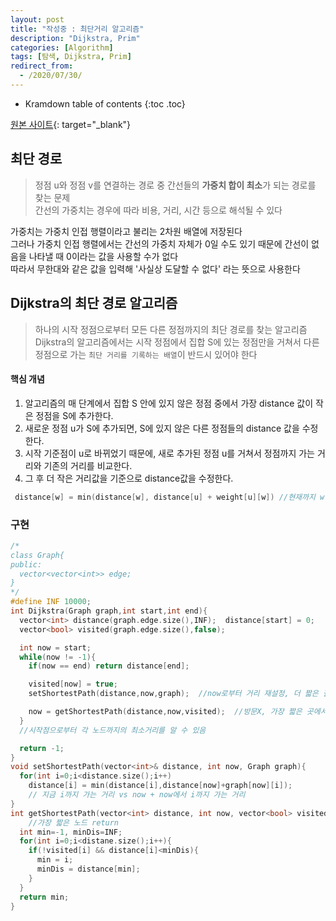 ```yaml
---
layout: post
title: "작성중 : 최단거리 알고리즘"
description: "Dijkstra, Prim"
categories: [Algorithm]
tags: [탐색, Dijkstra, Prim]
redirect_from:
  - /2020/07/30/
---
```


* Kramdown table of contents
{:toc .toc}

[원본 사이트](https://mattlee.tistory.com/50){: target="_blank"}

## 최단 경로    
> 정점 u와 정점 v를 연결하는 경로 중 간선들의 **가중치 합이 최소**가 되는 경로를 찾는 문제     
> 간선의 가중치는 경우에 따라 비용, 거리, 시간 등으로 해석될 수 있다    
    
<span class="margin">가중치는 가중치 인접 행렬이라고 불리는 2차원 배열에 저장된다</span>      
<span class="margin">그러나 가중치 인접 행렬에서는 간선의 가중치 자체가 0일 수도 있기 때문에 간선이 없음을 나타낼 때 0이라는 값을 사용할 수가 없다</span>     
<span class="margin">따라서 무한대와 같은 값을 입력해 '사실상 도달할 수 없다' 라는 뜻으로 사용한다</span>    


##  Dijkstra의 최단 경로 알고리즘

> 하나의 시작 정점으로부터 모든 다른 정점까지의 최단 경로를 찾는 알고리즘    
> Dijkstra의 알고리즘에서는 시작 정점에서 집합 S에 있는 정점만을 거쳐서 다른 정점으로 가는 `최단 거리를 기록하는 배열`이 반드시 있어야 한다

#### 핵심 개념
1. <span class="nomargin">알고리즘의 매 단계에서 집합 S 안에 있지 않은 정점 중에서 가장 distance 값이 작은 정점을 S에 추가한다. </span>    
2. <span class="nomargin">새로운 정점 u가 S에 추가되면, S에 있지 않은 다른 정점들의 distance 값을 수정한다. </span>    
3. <span class="nomargin">시작 기준점이 u로 바뀌었기 때문에, 새로 추가된 정점 u를 거쳐서 정점까지 가는 거리와 기존의 거리를 비교한다.  </span>    
4. <span class="nomargin">그 후 더 작은 거리값을 기준으로 distance값을 수정한다.</span>    

~~~ c++
 distance[w] = min(distance[w], distance[u] + weight[u][w]) //현재까지 w에 도달하는 가장 짧은 거리, u에서 w까지 가는 가장 거리 중 최소치
~~~

### 구현
~~~ c++
/*
class Graph{
public:
  vector<vector<int>> edge;
}
*/
#define INF 10000;
int Dijkstra(Graph graph,int start,int end){
  vector<int> distance(graph.edge.size(),INF);  distance[start] = 0;
  vector<bool> visited(graph.edge.size(),false);

  int now = start;
  while(now != -1){
    if(now == end) return distance[end];

    visited[now] = true;
    setShortestPath(distance,now,graph);  //now로부터 거리 재설정, 더 짧은 길로

    now = getShortestPath(distance,now,visited);  //방문X, 가장 짧은 곳에서부터 탐색
  }
  //시작점으로부터 각 노드까지의 최소거리를 알 수 있음

  return -1;
}
void setShortestPath(vector<int>& distance, int now, Graph graph){
  for(int i=0;i<distance.size();i++)
    distance[i] = min(distance[i],distance[now]+graph[now][i]);
    // 지금 i까지 가는 거리 vs now + now에서 i까지 가는 거리
}
int getShortestPath(vector<int> distance, int now, vector<bool> visited){
    //가장 짧은 노드 return
  int min=-1, minDis=INF;
  for(int i=0;i<distane.size();i++){
    if(!visited[i] && distance[i]<minDis){
      min = i;
      minDis = distance[min];
    }
  }
  return min;
}


~~~

